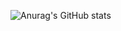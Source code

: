 ![Anurag's GitHub stats](https://github-readme-stats.vercel.app/api?username=free-lunch&show_icons=true&theme=radical)
